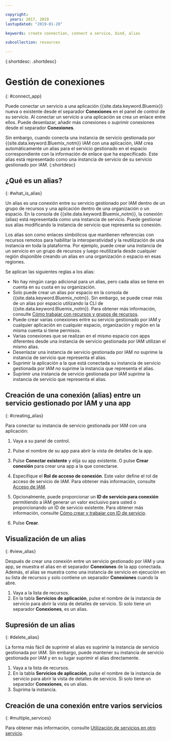 ```yaml
---

copyright:
  years: 2017, 2019
lastupdated: "2019-01-28"

keywords: create connection, connect a service, bind, alias

subcollection: resources

---
```


{:shortdesc: .shortdesc}

# Gestión de conexiones
{: #connect_app}

Puede conectar un servicio a una aplicación {{site.data.keyword.Bluemix}} nueva o existente desde el separador **Conexiones** en el panel de control de su servicio. Al conectar un servicio a una aplicación se crea un enlace entre ellos. Puede desenlazar, añadir más conexiones o suprimir conexiones desde el separador **Conexiones**.

Sin embargo, cuando conecta una instancia de servicio gestionada por {{site.data.keyword.Bluemix_notm}} IAM con una aplicación, IAM crea automáticamente un alias para el servicio gestionado en el espacio correspondiente con la información de enlace que ha especificado. Este alias está representado como una instancia de servicio de su servicio gestionado por IAM.
{:shortdesc}

## ¿Qué es un alias?
{: #what_is_alias}

Un alias es una conexión entre su servicio gestionado por IAM dentro de un grupo de recursos y una aplicación dentro de una organización o un espacio. En la consola de {{site.data.keyword.Bluemix_notm}}, la conexión (alias) está representada como una instancia de servicio. Puede gestionar sus alias modificando la instancia de servicio que representa su conexión.

Los alias son como enlaces simbólicos que mantienen referencias con recursos remotos para habilitar la interoperatividad y la reutilización de una instancia en toda la plataforma. Por ejemplo, puede crear una instancia de un servicio en un grupo de recursos y luego reutilizarla desde cualquier región disponible creando un alias en una organización o espacio en esas regiones.

Se aplican las siguientes reglas a los alias:

* No hay ningún cargo adicional para un alias, pero cada alias se tiene en cuenta en su cuota en su organización.
* Solo puede crear un alias por espacio en la consola de {{site.data.keyword.Bluemix_notm}}. Sin embargo, se puede crear más de un alias por espacio utilizando la CLI de {{site.data.keyword.Bluemix_notm}}. Para obtener más información, consulte [Cómo trabajar con recursos y grupos de recursos](/docs/cli/reference/ibmcloud?topic=cloud-cli-ibmcloud_commands_resource).
* Puede crear varias conexiones entre su servicio gestionado por IAM y cualquier aplicación en cualquier espacio, organización y región en la misma cuenta si tiene permisos.
* Varias conexiones que se realizan en el mismo espacio con apps diferentes desde una instancia de servicio gestionada por IAM utilizan el mismo alias.
* Desenlazar una instancia de servicio gestionada por IAM *no* suprime la instancia de servicio que representa el alias.
* Suprimir la aplicación a la que está conectada su instancia de servicio gestionada por IAM *no* suprime la instancia que representa el alias.
* Suprimir una instancia de servicio gestionada por IAM *suprime* la instancia de servicio que representa el alias.

## Creación de una conexión (alias) entre un servicio gestionado por IAM y una app
{: #creating_alias}

Para conectar su instancia de servicio gestionada por IAM con una aplicación:

1. Vaya a su panel de control.

2. Pulse el nombre de su app para abrir la vista de detalles de la app.

3. Pulse **Conectar existente** y elija su app existente. O pulse **Crear conexión** para crear una app a la que conectarse.

4. Especifique el **Rol de acceso de conexión**. Este valor define el rol de acceso de servicio de IAM. Para obtener más información, consulte [Acceso de IAM](/docs/iam?topic=iam-userroles).

5. Opcionalmente, puede proporcionar un **ID de servicio para conexión** permitiendo a IAM generar un valor exclusivo para usted o proporcionando un ID de servicio existente. Para obtener más información, consulte [Cómo crear y trabajar con ID de servicio](/docs/iam?topic=iam-serviceids).

6. Pulse **Crear**.

## Visualización de un alias
{: #view_alias}

Después de crear una conexión entre un servicio gestionado por IAM y una app, se muestra el alias en el separador **Conexiones** de la app conectada. Además, el alias se muestra como una instancia de servicio en ejecución en su lista de recursos y solo contiene un separador **Conexiones** cuando la abre.

1. Vaya a la lista de recursos.
2. En la tabla **Servicios de aplicación**, pulse el nombre de la instancia de servicio para abrir la vista de detalles de servicio. Si solo tiene un separador **Conexiones**, es un alias.

## Supresión de un alias
{: #delete_alias}

La forma más fácil de suprimir el alias es suprimir la instancia de servicio gestionada por IAM. Sin embargo, puede mantener su instancia de servicio gestionada por IAM y en su lugar suprimir el alias directamente.

1. Vaya a la lista de recursos.
2. En la tabla **Servicios de aplicación**, pulse el nombre de la instancia de servicio para abrir la vista de detalles de servicio. Si solo tiene un separador **Conexiones**, es un alias.
3. Suprima la instancia.

## Creación de una conexión entre varios servicios
{: #multiple_services}

Para obtener más información, consulte [Utilización de servicios en otro servicio](/docs/resources?topic=resources-s2s_binding).
